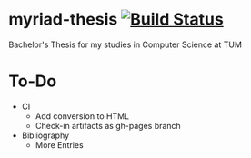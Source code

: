 myriad-thesis [![Build Status](https://travis-ci.org/ludwigschubert/myriad-thesis.png)](https://travis-ci.org/ludwigschubert/myriad-thesis)
=============

Bachelor's Thesis for my studies in Computer Science at TUM

To-Do
=====

* CI
    * Add conversion to HTML
    * Check-in artifacts as gh-pages branch
* Bibliography
    * More Entries

